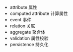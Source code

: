 - attribute 属性
- computed attribute 计算属性
- event 事件
- relation 关联
- aggregate 聚合体
- validation 属性校验
- persistence 持久化
